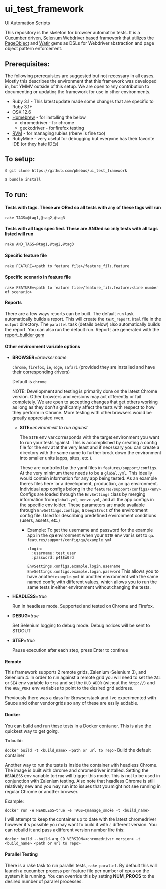 # ui_test_framework
UI Automation Scripts

This repository is the skeleton for browser automation tests. It is a [Cucumber](https://cucumber.io/) driven, [Selenium Webdriver](http://www.seleniumhq.org/docs/03_webdriver.jsp) based framework
that utilizes the [PageObject](https://github.com/cheezy/page-object) and [Watir](https://github.com/watir/watir)
gems as DSLs for Webdriver abstraction
and page object pattern enforcement.

## Prerequisites:

   The following prerequisites are suggested but not necessary in all
   cases. Mostly this describes the environment that this framework
   was developed in, but YMMV outside of this setup. We are open to
   any contribution to documenting or updating the framework for use 
   in other environments.
    
   * Ruby 3.1 - This latest update made some changes that are specific to Ruby
3.1+
   * OSX 12.6
   * [Homebrew](http://brew.sh/) - for installing the below
       * chromedriver - for chrome
       * geckodriver - for firefox testing
   * [RVM](https://rvm.io/) - for managing rubies (rbenv is fine too)
   * RubyMine - very useful for debugging but everyone has their favorite
                IDE (or they hate IDEs)
   

## To setup:
   `$ git clone https://github.com/phebus/ui_test_framework`
   
   `$ bundle install`
    
## To run: ##

#### Tests with tags. These are ORed so all tests with any of these tags will run
`rake TAGS=@tag1,@tag2,@tag3`

#### Tests with all tags specified. These are ANDed so only tests with all tags listed will run
`rake AND_TAGS=@tag1,@tag2,@tag3`

#### Specific feature file
`rake FEATURE=<path to feature file>/feature_file.feature`

#### Specific scenario in feature file
`rake FEATURE=<path to feature file>/feature_file.feature:<line number of scenario>`

#### Reports
There are a few ways reports can be built. The default `run` task automatically builds a report.
This will create the `test_report.html` file in the `output` directory. The `parallel` task (details below) also automatically
builds the report. You can also run the default run. Reports are generated with the [report_builder gem](https://github.com/rajatthareja/ReportBuilder)

#### Other environment variable options
* **BROWSER**=*browser name*

  `chrome`, `firefox`, `ie`, `edge`, `safari` (provided they are
  installed and have their corresponding drivers)

  Default is `chrome`

  NOTE: Development and testing is primarily done on the latest Chrome version. Other browsers and versions may
  act differently or fail completely. We are open to accepting changes that get others working as long as they don't
  significantly affect the tests with respect to how they perform in Chrome. More testing with other browsers would be
  greatly appreciated even.

    * **SITE**=*environment to run against*

      The `SITE` env var corresponds with the target environment you want to run
      your tests against. This is accomplished by creating a config file for the env at
      at the very least and if necessary you can create a directory with the same name
      to further break down the environment into smaller units (apps, sites, etc.). 
      
      These are controlled by the yaml files in `features/support/configs`. At the very minimum
      there needs to be a `global.yml`. This ideally would contain information for any app being 
      tested. As an example theres files here for a development, production, an qa environment. 
      Individual app configs belong in the `features/support/configs/<env>`
      Configs are loaded through the `EnvSettings` class by merging information from
      `global.yml`, `<env>.yml`, and all the app configs in the specific env folder.
      These parameters are made available through `EnvSettings.configs`,
      a `DeepStruct` of the environment config file.
      Used for describing predefined environment conditions (users,
      assets, etc.)

        * Example:
          To get the username and password for the example app in the qa environment 
          when your `SITE` env var is set to `qa`. 
          `features/support/config/qa/example.yml` 
          ```
          :login:
            :username: test_user
            :password: p4$$w0rd
          ```
          `EnvSettings.configs.example.login.username`
          `EnvSettings.configs.example.login.password`
        This allows you to have another `example.yml` in another environment with the same
        named config with different values, which allows you to run the same tests in either
        environment without changing the tests.

* **HEADLESS**=*true*

  Run in headless mode. Supported and tested on Chrome and Firefox.

* **DEBUG**=*true*

  Set Selenium logging to debug mode. Debug notices will be sent to STDOUT

* **STEP**=*true*

  Pause execution after each step, press Enter to continue

#### Remote
This framework supports 2 remote grids, Zalenium (Selenium 3), and Selenium 4. 
In order to run against a remote grid you will need to set the `ZAL` or `SE4` env variable to `true`
and set the `HUB_ADDR` (without the `http://`) and the `HUB_PORT` env variables to point to the desired grid address.

Previously there was a class for Browserstack and I've experimented with Sauce and other vendor grids
so any of these are easily addable. 

#### Docker

You can build and run these tests in a Docker container. This is also the quickest way to get going.

To build:

`docker build -t <build_name> <path or url to repo>` Build the default container

Another way to run the tests is inside the container with headless Chrome. The image is built with chrome and
chromedriver installed. Setting the **`HEADLESS`** env variable to `true` will trigger this mode. This is
not to be used in conjunction with Zalenium testing. Also note that headless Chrome is still relatively new and
you may run into issues that you might not see running in regular Chrome or another browser.

Example:

`docker run -e HEADLESS=true -e TAGS=@manage_smoke -t <build_name>`

I will attempt to keep the container up to date with the latest chromedriver however it's possible you may want to build
it with a different version. You can rebuild it and pass a different version number like this:

`docker build --build-arg CD_VERSION=<chromedriver version> -t <build_name> <path or url to repo>`

#### Parallel Testing

There is a rake task to run parallel tests, `rake parallel`. By default this will launch a cucumber process per feature file per number
of cpus on the system it is running. You can override this by setting **NUM_PROCS** to the desired number of parallel
processes.
